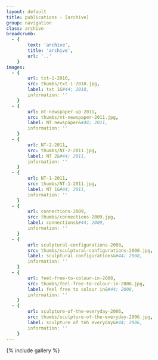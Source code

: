 ```yaml
---
layout: default
title: publications - [archive]
group: navigation
class: archive
breadcrumb:
  - {
  		text: 'archive',
  		title: 'archive',
  		url: '..'
	}
images:
  - {
		url: txt-1-2010, 
		src: thumbs/txt-1-2010.jpg,
		label: txt 1&#44; 2010,
		information: ''
	}
  - {
		url: nt-newspaper-up-2011, 
		src: thumbs/nt-newspaper-2011.jpg,
		label: NT newspaper&#44; 2011,
		information: ''
	}
  - {
		url: NT-2-2011, 
		src: thumbs/NT-2-2011.jpg,
		label: NT 2&#44; 2011,
		information: ''
	}
  - {
		url: NT-1-2011, 
		src: thumbs/NT-1-2011.jpg,
		label: NT 1&#44; 2011,
		information: ''
	}
  - {
		url: connections-2009, 
		src: thumbs/connections-2009.jpg,
		label: connections&#44; 2009,
		information: ''
	}
  - {
		url: sculptural-configurations-2008, 
		src: thumbs/sculptural-configurations-2008.jpg,
		label: sculptural configurations&#44; 2008,
		information: ''
	}
  - {
		url: feel-free-to-colour-in-2008, 
		src: thumbs/feel-free-to-colour-in-2008.jpg,
		label: feel free to colour in&#44; 2008,
		information: ''
	}
  - {
		url: sculpture-of-the-everyday-2006, 
		src: thumbs/sculpture-of-the-everyday-2006.jpg,
		label: sculpture of teh everyday&#44; 2006,
		information: ''
	}
---
```


{% include gallery %}
